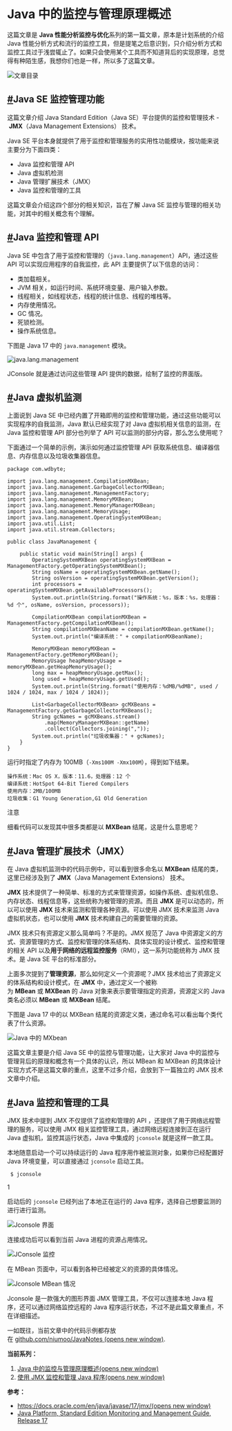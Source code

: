 # Java 中的监控与管理原理概述



这篇文章是 **Java 性能分析监控与优化**系列的第一篇文章，原本是计划系统的介绍 Java 性能分析方式和流行的监控工具，但是提笔之后意识到，只介绍分析方式和监控工具过于浅尝辄止了。如果只会使用某个工具而不知道背后的实现原理，总觉得有种陌生感，我想你们也是一样，所以多了这篇文章。

![文章目录](https://wdbyte-img.oss-cn-hangzhou.aliyuncs.com/git/2021/20211127214201.png)

## [#](https://www.wdbyte.com/java/monitoring.html#java-se-%E7%9B%91%E6%8E%A7%E7%AE%A1%E7%90%86%E5%8A%9F%E8%83%BD)Java SE 监控管理功能

这篇文章介绍 Java Standard Edition（Java SE）平台提供的监控和管理技术 - **JMX**（Java Management Extensions） 技术。

Java SE 平台本身就提供了用于监控和管理服务的实用性功能模块，按功能来说主要分为下面四类：

- Java 监控和管理 API
- Java 虚拟机检测
- Java 管理扩展技术（JMX）
- Java 监控和管理的工具

这篇文章会介绍这四个部分的相关知识，旨在了解 Java SE 监控与管理的相关功能，对其中的相关概念有个理解。

## [#](https://www.wdbyte.com/java/monitoring.html#java-%E7%9B%91%E6%8E%A7%E5%92%8C%E7%AE%A1%E7%90%86-api)Java 监控和管理 API

Java SE 中包含了用于监控和管理的（`java.lang.management`）API，通过这些 API 可以实现应用程序的自我监控，此 API 主要提供了以下信息的访问：

- 类加载相关。
- JVM 相关，如运行时间、系统环境变量、用户输入参数。
- 线程相关，如线程状态，线程的统计信息、线程的堆栈等。
- 内存使用情况。
- GC 情况。
- 死锁检测。
- 操作系统信息。

下图是 Java 17 中的 `java.management` 模块。

![java.lang.management](https://wdbyte-img.oss-cn-hangzhou.aliyuncs.com/git/draw/20211126142407.png)

JConsole 就是通过访问这些管理 API 提供的数据，绘制了监控的界面版。

## [#](https://www.wdbyte.com/java/monitoring.html#java-%E8%99%9A%E6%8B%9F%E6%9C%BA%E7%9B%91%E6%B5%8B)Java 虚拟机监测

上面说到 Java SE 中已经内置了开箱即用的监控和管理功能，通过这些功能可以实现程序的自我监测，Java 默认已经实现了对 Java 虚拟机相关信息的监测，在 Java 监控和管理 API 部分也列举了 API 可以监测的部分内容，那么怎么使用呢？

下面通过一个简单的示例，演示如何通过监控管理 API 获取系统信息、编译器信息、内存信息以及垃圾收集器信息。

```
package com.wdbyte;

import java.lang.management.CompilationMXBean;
import java.lang.management.GarbageCollectorMXBean;
import java.lang.management.ManagementFactory;
import java.lang.management.MemoryMXBean;
import java.lang.management.MemoryManagerMXBean;
import java.lang.management.MemoryUsage;
import java.lang.management.OperatingSystemMXBean;
import java.util.List;
import java.util.stream.Collectors;

public class JavaManagement {

    public static void main(String[] args) {
        OperatingSystemMXBean operatingSystemMXBean = ManagementFactory.getOperatingSystemMXBean();
        String osName = operatingSystemMXBean.getName();
        String osVersion = operatingSystemMXBean.getVersion();
        int processors = operatingSystemMXBean.getAvailableProcessors();
        System.out.println(String.format("操作系统：%s，版本：%s，处理器：%d 个", osName, osVersion, processors));

        CompilationMXBean compilationMXBean = ManagementFactory.getCompilationMXBean();
        String compilationMXBeanName = compilationMXBean.getName();
        System.out.println("编译系统：" + compilationMXBeanName);

        MemoryMXBean memoryMXBean = ManagementFactory.getMemoryMXBean();
        MemoryUsage heapMemoryUsage = memoryMXBean.getHeapMemoryUsage();
        long max = heapMemoryUsage.getMax();
        long used = heapMemoryUsage.getUsed();
        System.out.println(String.format("使用内存：%dMB/%dMB", used / 1024 / 1024, max / 1024 / 1024));

        List<GarbageCollectorMXBean> gcMXBeans = ManagementFactory.getGarbageCollectorMXBeans();
        String gcNames = gcMXBeans.stream()
            .map(MemoryManagerMXBean::getName)
            .collect(Collectors.joining(","));
        System.out.println("垃圾收集器：" + gcNames);
    }
}
```



运行时指定了内存为 100MB（`-Xms100M -Xmx100M`），得到如下结果。

```
操作系统：Mac OS X，版本：11.6，处理器：12 个
编译系统：HotSpot 64-Bit Tiered Compilers
使用内存：2MB/100MB
垃圾收集：G1 Young Generation,G1 Old Generation
```



注意

细看代码可以发现其中很多类都是以 **MXBean** 结尾，这是什么意思呢？

## [#](https://www.wdbyte.com/java/monitoring.html#java-%E7%AE%A1%E7%90%86%E6%89%A9%E5%B1%95%E6%8A%80%E6%9C%AF-jmx)Java 管理扩展技术（JMX）

在 Java 虚拟机监测中的代码示例中，可以看到很多命名以 **MXBean** 结尾的类，这里已经涉及到了 **JMX**（Java Management Extensions） 技术。

**JMX** 技术提供了一种简单、标准的方式来管理资源，如操作系统、虚拟机信息、内存状态、线程信息等，这些统称为被管理的资源。而且 **JMX** 是可以动态的，所以可以使用 **JMX** 技术来监测和管理各种资源。可以使用 JMX 技术来监测 Java 虚拟机状态，也可以使用 **JMX** 技术构建自己的需要管理的资源。

JMX 技术只有资源定义那么简单吗？不是的。JMX 规范了 Java 中资源定义的方式、资源管理的方式、监控和管理的体系结构、具体实现的设计模式、监控和管理的相关 API 以及**用于网络的远程监控服务**（RMI），这一系列功能统称为 JMX 技术。是 Java SE 平台的标准部分。

上面多次提到了**管理资源**，那么如何定义一个资源呢？JMX 技术给出了资源定义的体系结构和设计模式，在 **JMX** 中，通过定义一个被称为 **MBean** 或 **MXBean** 的 Java 对象来表示要管理指定的资源，资源定义的 Java 类名必须以 **MBean** 或 **MXBean** 结尾。

下图是 Java 17 中的以 MXBean 结尾的资源定义类，通过命名可以看出每个类代表了什么资源。

![Java 中的 MXbean](https://wdbyte-img.oss-cn-hangzhou.aliyuncs.com/git/draw/20211126212731.png)

这篇文章主要是介绍 Java SE 中的监控与管理功能，让大家对 Java 中的监控与管理背后的原理和概念有一个具体的认识，所以 MBean 和 MXBean 的具体设计实现方式不是这篇文章的重点，这里不过多介绍，会放到下一篇独立的 JMX 技术文章中介绍。

## [#](https://www.wdbyte.com/java/monitoring.html#java-%E7%9B%91%E6%8E%A7%E5%92%8C%E7%AE%A1%E7%90%86%E7%9A%84%E5%B7%A5%E5%85%B7)Java 监控和管理的工具

JMX 技术中提到 JMX 不仅提供了监控和管理的 API ，还提供了用于网络远程管理的服务，可以使用 JMX 相关监控管理工具，通过网络远程连接到正在运行 Java 虚拟机，监控其运行状态，Java 中集成的 `jconsole` 就是这样一款工具。

本地随意启动一个可以持续运行的 Java 程序用作被监测对象，如果你已经配置好 Java 环境变量，可以直接通过 `jconsole` 启动工具。

```
 $ jconsole
```

1  

启动后的 `jconsole` 已经列出了本地正在运行的 Java 程序，选择自己想要监测的进行进行监测。

![Jconsole 界面](https://wdbyte-img.oss-cn-hangzhou.aliyuncs.com/git/draw/20211127154455.png)

连接成功后可以看到当前 Java 进程的资源占用情况。

![JConsole 监控](https://wdbyte-img.oss-cn-hangzhou.aliyuncs.com/git/draw/20211127154215.png)

在 MBean 页面中，可以看到各种已经被定义的资源的具体情况。

![Jconsole MBean 情况](https://wdbyte-img.oss-cn-hangzhou.aliyuncs.com/git/draw/20211127154332.png)

Jconsole 是一款强大的图形界面 JMX 管理工具，不仅可以连接本地 Java 程序，还可以通过网络监控远程的 Java 程序运行状态，不过不是此篇文章重点，不在详细描述。

一如既往，当前文章中的代码示例都存放在 [github.com/niumoo/JavaNotes (opens new window)](https://github.com/niumoo/JavaNotes/tree/master/core-java-modules/).

**当前系列：**

1. [Java 中的监控与管理原理概述(opens new window)](https://www.wdbyte.com/java/monitoring.html)
2. [使用 JMX 监控和管理 Java 程序(opens new window)](https://www.wdbyte.com/java/jmx.html)

**参考：**

- [https://docs.oracle.com/en/java/javase/17/jmx/(opens new window)](https://docs.oracle.com/en/java/javase/17/jmx/)
- [Java Platform, Standard Edition Monitoring and Management Guide, Release 17](https://docs.oracle.com/en/java/javase/17/management/)
